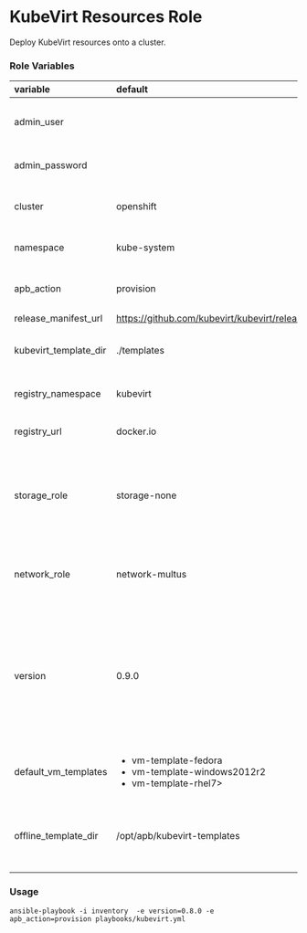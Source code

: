 # KubeVirt Resources Role

Deploy KubeVirt resources onto a cluster.

### Role Variables
| variable       | default           |choices           | comments  |
|:-------------|:-------------|:----------|:----------|
|admin_user|   | _optional_ |User with cluster-admin permissions.|
|admin_password| |_optional_|Password for **admin_user**.|
|cluster|openshift |<ul><li>openshift</li><li>kubernetes</li></ul>|Cluster type.|
|namespace|kube-system | |Namespace to create resources.|
|apb_action|provision| <ul><li>provision</li><li>deprovision</li></ul>|Action to perform.|
|release_manifest_url|https://github.com/kubevirt/kubevirt/releases/download|||
|kubevirt_template_dir|./templates||Location of the deployment template file.|
|registry_namespace | kubevirt | |Container image organization.|
|registry_url | docker.io | |Container image registry.|
| storage_role | storage-none | <ul><li>storage-none</li><li>storage-demo</li><li>storage-glusterfs</li></ul> | Storage role to install with KubeVirt.|
| network_role | network-multus | <ul><li>network-none</li><li>network-multus</li></ul> | Network role to install with KubeVirt.|
| version |0.9.0|<ul><li>0.9.0</li><li>0.8.0</li><li>0.7.0</li><li>0.6.0</li><li>0.5.0</li><li>0.4.1</li><li>0.4.0</li><li>0.3.0</li><li>0.2.0</li><li>0.1.0</li></ul>|KubeVirt release version.|
|default_vm_templates|<ul><li>vm-template-fedora</li><li>vm-template-windows2012r2</li><li>vm-template-rhel7></ul>|| Default vm templates to deploy with KubeVirt.|
|offline_template_dir| /opt/apb/kubevirt-templates || Offline VM template location specifed in the APB Dockerfile.|

### Usage

```
ansible-playbook -i inventory  -e version=0.8.0 -e apb_action=provision playbooks/kubevirt.yml
```
